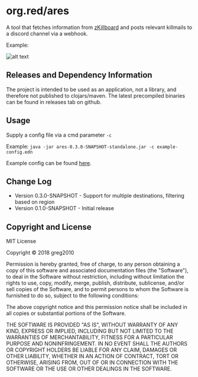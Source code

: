 # org.red/ares

A tool that fetches information from [zKillboard] and posts relevant killmails to a discord channel via a webhook.

Example:

![alt text](https://i.imgur.com/VwvPv7p.png)


[zKillboard]: https://zkillboard.com

## Releases and Dependency Information

The project is intended to be used as an application, not a library, and therefore not published to clojars/maven.
The latest precompiled binaries can be found in releases tab on github.

## Usage

Supply a config file via a cmd parameter `-c`

Example: `java -jar ares-0.3.0-SNAPSHOT-standalone.jar -c example-config.edn`

Example config can be found [here](https://raw.githubusercontent.com/greg2010/Ares/master/example-config.edn).

## Change Log

* Version 0.3.0-SNAPSHOT - Support for multiple destinations, filtering based on region
* Version 0.1.0-SNAPSHOT - Initial release



## Copyright and License
MIT License


Copyright © 2018 greg2010

Permission is hereby granted, free of charge, to any person obtaining a copy
of this software and associated documentation files (the "Software"), to deal
in the Software without restriction, including without limitation the rights
to use, copy, modify, merge, publish, distribute, sublicense, and/or sell
copies of the Software, and to permit persons to whom the Software is
furnished to do so, subject to the following conditions:

The above copyright notice and this permission notice shall be included in all
copies or substantial portions of the Software.

THE SOFTWARE IS PROVIDED "AS IS", WITHOUT WARRANTY OF ANY KIND, EXPRESS OR
IMPLIED, INCLUDING BUT NOT LIMITED TO THE WARRANTIES OF MERCHANTABILITY,
FITNESS FOR A PARTICULAR PURPOSE AND NONINFRINGEMENT. IN NO EVENT SHALL THE
AUTHORS OR COPYRIGHT HOLDERS BE LIABLE FOR ANY CLAIM, DAMAGES OR OTHER
LIABILITY, WHETHER IN AN ACTION OF CONTRACT, TORT OR OTHERWISE, ARISING FROM,
OUT OF OR IN CONNECTION WITH THE SOFTWARE OR THE USE OR OTHER DEALINGS IN THE
SOFTWARE.